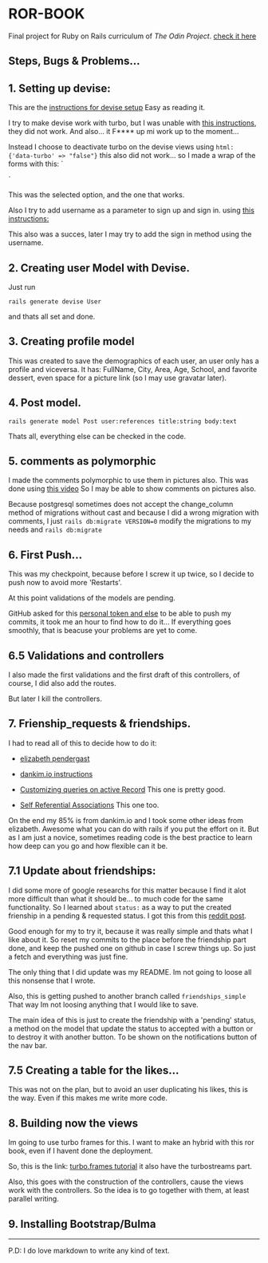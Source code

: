 # ROR-BOOK

Final project for Ruby on Rails curriculum of *The Odin Project*.
[check it here](https://www.theodinproject.com/lessons/ruby-on-rails-rails-final-project)


## Steps, Bugs & Problems...

## 1. Setting up devise:

This are the [instructions for devise setup](https://github.com/heartcombo/devise) Easy as reading it.

I try to make devise work with turbo, but I was unable with [this instructions](https://gorails.com/episodes/devise-hotwire-turbo), they did not work. And also... it F**** up mi work up to the moment...

Instead I choose to deactivate turbo on the devise views using ` html: {'data-turbo' => "false"} ` this also did not work... so I made a wrap of the forms with this:
`<div data-turbo="false">
</div>`

This was the selected option, and the one that works.

Also I try to add username as a parameter to sign up and sign in. using [this instructions:](https://dev.to/casseylottman/adding-a-field-to-your-sign-up-form-with-devise-10i1)

This also was a succes, later I may try to add the sign in method using the username.

## 2. Creating user Model with Devise.

Just run 

``rails generate devise User``

and thats all set and done.

## 3. Creating profile model
This was created to save the demographics of each user, an user only has a profile and viceversa.
 It has: FullName, City, Area, Age, School, and favorite dessert, even space for a picture link (so I may use gravatar later).

## 4. Post model.

`rails generate model Post user:references title:string body:text`

Thats all, everything else can be checked in the code.

## 5. comments as polymorphic

I made the comments polymorphic to use them in pictures also.
This was done using [this video](https://www.youtube.com/watch?v=fzz62HWGNNA) So I may be able to show comments on pictures also.

Because postgresql sometimes does not accept the change_column method of migrations without cast and because I did a wrong migration with comments, I just `rails db:migrate VERSION=0` modify the migrations to my needs and `rails db:migrate`

## 6. First Push...

This was my checkpoint, because before I screw it up twice, so I decide to push now to avoid more 'Restarts'.

At this point validations of the models are pending.

GitHub asked for this [personal token and else](https://dev.to/ibmdeveloper/can-t-push-to-your-github-repo-i-can-help-with-that-1fda) to be able to push my commits, it took me an hour to find how to do it... If everything goes smoothly, that is beacuse your problems are yet to come.

## 6.5 Validations and controllers
I also made the first validations and the first draft of this controllers, of course, I did also add the routes.

But later I kill the controllers.


## 7. Frienship_requests & friendships. 
I had to read all of this to decide how to do it: 
- [elizabeth pendergast](https://medium.com/@elizabethprendergast/using-custom-relation-queries-to-establish-friends-and-friendships-in-rails-and-activerecord-6c6e5825433a)

- [dankim.io instructions](https://dankim.io/mutual-friendship-rails) 
- [Customizing queries on active Record](https://api.rubyonrails.org/classes/ActiveRecord/Associations/ClassMethods.html#module-ActiveRecord%3a%3aAssociations%3a%3aClassMethods-label-Customizing+the+query) This one is pretty good.
- [Self Referential Associations](https://riptutorial.com/ruby-on-rails/example/10240/self-referential-association) This one too.

On the end my 85% is from dankim.io and I took some other ideas from elizabeth. Awesome what you can do with rails if you put the effort on it. But as I am just a novice, sometimes reading code is the best practice to learn how deep can you go and how flexible can it be.


## 7.1 Update about friendships:

I did some more of google researchs for this matter because I find it alot more difficult than what it should be... to much code for the same functionality. So I learned about `status:` as a way to put the created frienship in a pending & requested status. I got this from this [reddit post](https://www.reddit.com/r/rails/comments/im32av/is_this_the_simplest_way_to_create_a/).

Good enough for my to try it, because it was really simple and thats what I like about it. So reset my commits to the place before the friendship part done, and keep the pushed one on github in case I screw things up. So just a fetch and everything was just fine.

The only thing that I did update was my README. Im not going to loose all this nonsense that I wrote.

Also, this is getting pushed to another branch called 
    `friendships_simple`
That way Im not loosing anything that I would like to save.


The main idea of this is just to create the friendship with a 'pending' status, a method on the model that update the status to accepted with a button or to destroy it with another button. To be shown on the notifications button of the nav bar.

## 7.5 Creating a table for the likes...
This was not on the plan, but to avoid an user duplicating his likes, this is the way. Even if this makes me write more code.

## 8. Building now the views

Im going to use turbo frames for this. I want to make an hybrid with this ror book, even if I havent done the deployment.

So, this is the link: [turbo.frames tutorial](https://www.hotrails.dev/turbo-rails/turbo-frames-and-turbo-streams) it also have the turbostreams part.

Also, this goes with the construction of the controllers, cause the views work with the controllers. So the idea is to go together with them, at least parallel writing.


## 9. Installing Bootstrap/Bulma

---
P.D: I do love markdown to write any kind of text.
